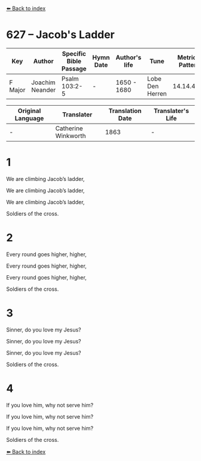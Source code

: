 [⬅️ Back to index](../README.md)

# 627 – Jacob's Ladder

Key | Author   | Specific Bible Passage     |Hymn Date |Author's life |Tune |Metrical Pattern   |Composer/Source                                                                                        
-- | --------- | ---------------------------|----------|--------------|-----|-------------------|-------------   
F Major  | Joachim Neander      | Psalm 103:2-5 | -  | 1650 - 1680 | Lobe Den Herren | 14.14.4.7.8 | Chorale Book for England, 1863 

Original Language | Translater | Translation Date   | Translater's Life     
----------------- | --------- | --------------------|-------------   
\-  | Catherine Winkworth      | 1863 | -  | 1827 - 1878 



# 1

We are climbing Jacob’s ladder,

We are climbing Jacob’s ladder,

We are climbing Jacob’s ladder,

Soldiers of the cross.



# 2

Every round goes higher, higher,

Every round goes higher, higher,

Every round goes higher, higher,

Soldiers of the cross.



# 3

Sinner, do you love my Jesus?

Sinner, do you love my Jesus?

Sinner, do you love my Jesus?

Soldiers of the cross.



# 4

If you love him, why not serve him?

If you love him, why not serve him?

If you love him, why not serve him?

Soldiers of the cross.

[⬅️ Back to index](../README.md)
